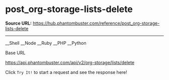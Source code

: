 # post_org-storage-lists-delete

**Source URL:** https://hub.phantombuster.com/reference/post_org-storage-lists-delete

---

__Shell __Node __Ruby __PHP __Python

Base URL

https://api.phantombuster.com/api/v2/org-storage/lists/delete

Click `Try It!` to start a request and see the response here!